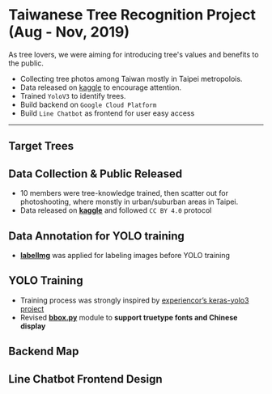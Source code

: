 # Taiwanese Tree Recognition Project (Aug - Nov, 2019)

As tree lovers, we were aiming for introducing tree's values and benefits to the public. 

* Collecting tree photos among Taiwan mostly in Taipei metropolois.
* Data released on [kaggle](https://www.kaggle.com/c/whichtree-b/data) to encourage attention.
* Trained `YoloV3` to identify trees.
* Build backend on `Google Cloud Platform`
* Build `Line Chatbot` as frontend for user easy access

---

## Target Trees


## Data Collection & Public Released

* 10 members were tree-knowledge trained, then scatter out for photoshooting, where monstly in urban/suburban areas in Taipei.
* Data released on [**kaggle**](https://www.kaggle.com/c/whichtree-b/data) and followed `CC BY 4.0` protocol

## Data Annotation for YOLO training

* [**labelImg**](https://github.com/tzutalin/labelImg) was applied for labeling images before YOLO training

## YOLO Training

* Training process was strongly inspired by [experiencor’s keras-yolo3 project](https://github.com/experiencor/keras-yolo3)
* Revised [**bbox.py**](https://github.com/lennox0909/Tree_recognition_project/blob/master/bbox.py) module to **support truetype fonts and Chinese display**

## Backend Map


## Line Chatbot Frontend Design


















